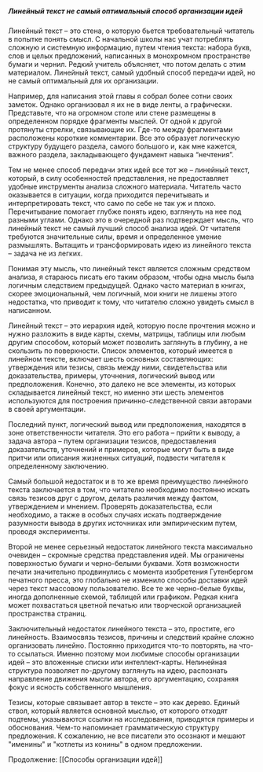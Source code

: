 ##### Линейный текст не самый оптимальный способ организации идей

Линейный текст – это стена, о которую бьется требовательный читатель в попытке понять смысл. С начальной школы нас учат потреблять сложную и системную информацию, путем чтения текста: набора букв, слов и целых предложений, написанных в монохромном пространстве бумаги и чернил. Редкий учитель объясняет, что потом делать с этим материалом. Линейный текст, самый удобный способ передачи идей, но не самый оптимальный для их организации.

Например, для написания этой главы я собрал более сотни своих заметок. Однако организовал я их не в виде ленты, а графически. Представьте, что на огромном столе или стене размещены в определенном порядке фрагменты мыслей. От одной к другой протянуты стрелки, связывающие их. Где-то между фрагментами расположены короткие комментарии. Все это образует логическую структуру будущего раздела, самого большого и, как мне кажется, важного раздела, закладывающего фундамент навыка “нечтения”.

Тем не менее способ передачи этих идей все тот же – линейный текст, который, в силу особенностей представления, не предоставляет удобные инструменты анализа сложного материала. Читатель часто оказывается в ситуации, когда приходится перечитывать и интерпретировать текст, что само по себе не так уж и плохо. Перечитывание помогает глубже понять идею, взглянуть на нее под разными углами. Однако это в очередной раз подтверждает мысль, что линейный текст не самый лучший способ анализа идей. От читателя требуются значительные силы, время и определенное умение размышлять. Вытащить и трансформировать идею из линейного текста – задача не из легких.

Понимая эту мысль, что линейный текст является сложным средством анализа, я стараюсь писать его таким образом, чтобы одна мысль была логичным следствием предыдущей. Однако часто материал в книгах, скорее эмоциональный, чем логичный, мои книги не лишены этого недостатка, что приводит к тому, что читателю сложно увидеть смысл в написанном.

Линейный текст – это иерархия идей, которую после прочтения можно и нужно разложить в виде карты, схемы, матрицы, таблицы или любым другим способом, который может позволить заглянуть в глубину, а не скользить по поверхности. Список элементов, который имеется в линейном тексте, включает шесть основных составляющих: утверждения или тезисы, связь между ними, свидетельства или доказательства, примеры, уточнения, логический вывод или предположения. Конечно, это далеко не все элементы, из которых складывается линейный текст, но именно эти шесть элементов используются для построения причинно-следственной связи авторами в своей аргументации.

Последний пункт, логический вывод или предположения, находятся в зоне ответственности читателя. Это его работа – прийти к выводу, а задача автора – путем организации тезисов, предоставления доказательств, уточнений и примеров, которые могут быть в виде притчи или описания жизненных ситуаций, подвести читателя к определенному заключению.

Самый большой недостаток и в то же время преимущество линейного текста заключается в том, что читателю необходимо постоянно искать связь тезисов друг с другом, делать различия между фактом, утверждением и мнением. Проверять доказательства, если необходимо, а также в особых случаях искать подтверждение разумности вывода в других источниках или эмпирическим путем, проводя эксперименты.

Второй не менее серьезный недостаток линейного текста максимально очевиден – скромные средства представления идей. Мы ограничены поверхностью бумаги и черно-белыми буквами. Хотя возможности печати значительно продвинулись с момента изобретения Гутенбергом печатного пресса, это глобально не изменило способы доставки идей через текст массовому пользователю. Все те же черно-белые буквы, иногда дополненные схемой, таблицей или графиком. Редкая книга может похвастаться цветной печатью или творческой организацией пространства страниц.

Заключительный недостаток линейного текста – это, простите, его линейность. Взаимосвязь тезисов, причины и следствий крайне сложно организовать линейно. Постоянно приходится что-то повторять, на что-то ссылаться. Именно поэтому мои любимые способы организации идей – это вложенные списки или интеллект-карты. Нелинейная структура позволяет по-другому взглянуть на идею, распознать направление движения мысли автора, его аргументацию, сохраняя фокус и ясность собственного мышления.

Тезисы, которые связывает автор в тексте – это как дерево. Единый ствол, который является основной мыслью, от которого отходят подтемы, указываются ссылки на исследования, приводятся примеры и обоснования. Чем-то напоминает грамматическую структуру предложения. К сожалению, не все писатели это осознают и мешают "именины" и "котлеты из конины" в одном предложении.

Продолжение: [[Способы организации идей]]